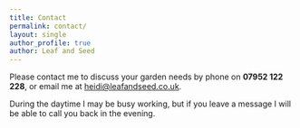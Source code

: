 ```yaml
---
title: Contact
permalink: contact/
layout: single
author_profile: true
author: Leaf and Seed
---
```


Please contact me to discuss your garden needs by phone on **07952 122 228**, or email me at [heidi@leafandseed.co.uk](mailto:heidi@leafandseed.co.uk).

During the daytime I may be busy working, but if you leave a message I will be able to call you back in the evening.


